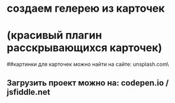 # создаем гелерею из карточек
# (красивый плагин расскрывающихся карточек)
##картинки для карточек можно найти на сайте: unsplash.com\
## Загрузить проект можно на: codepen.io / jsfiddle.net

